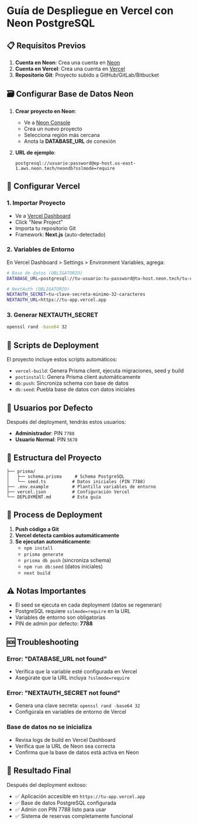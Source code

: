 # Guía de Despliegue en Vercel con Neon PostgreSQL

## 📋 Requisitos Previos

1. **Cuenta en Neon**: Crea una cuenta en [Neon](https://neon.tech)
2. **Cuenta en Vercel**: Crea una cuenta en [Vercel](https://vercel.com)
3. **Repositorio Git**: Proyecto subido a GitHub/GitLab/Bitbucket

## 🗃️ Configurar Base de Datos Neon

1. **Crear proyecto en Neon**:
   - Ve a [Neon Console](https://console.neon.tech)
   - Crea un nuevo proyecto
   - Selecciona región más cercana
   - Anota la **DATABASE_URL** de conexión

2. **URL de ejemplo**:
   ```
   postgresql://usuario:password@ep-host.us-east-1.aws.neon.tech/neondb?sslmode=require
   ```

## 🚀 Configurar Vercel

### 1. Importar Proyecto
- Ve a [Vercel Dashboard](https://vercel.com/dashboard)
- Click "New Project"
- Importa tu repositorio Git
- Framework: **Next.js** (auto-detectado)

### 2. Variables de Entorno
En Vercel Dashboard > Settings > Environment Variables, agrega:

```bash
# Base de datos (OBLIGATORIO)
DATABASE_URL=postgresql://tu-usuario:tu-password@tu-host.neon.tech/tu-db?sslmode=require

# NextAuth (OBLIGATORIO)
NEXTAUTH_SECRET=tu-clave-secreta-minimo-32-caracteres
NEXTAUTH_URL=https://tu-app.vercel.app
```

### 3. Generar NEXTAUTH_SECRET
```bash
openssl rand -base64 32
```

## 🔧 Scripts de Deployment

El proyecto incluye estos scripts automáticos:

- `vercel-build`: Genera Prisma client, ejecuta migraciones, seed y build
- `postinstall`: Genera Prisma client automáticamente
- `db:push`: Sincroniza schema con base de datos
- `db:seed`: Puebla base de datos con datos iniciales

## 👥 Usuarios por Defecto

Después del deployment, tendrás estos usuarios:

- **Administrador**: PIN `7788`
- **Usuario Normal**: PIN `5678`

## 📁 Estructura del Proyecto

```
├── prisma/
│   ├── schema.prisma     # Schema PostgreSQL
│   └── seed.ts          # Datos iniciales (PIN 7788)
├── .env.example         # Plantilla variables de entorno
├── vercel.json          # Configuración Vercel
└── DEPLOYMENT.md        # Esta guía
```

## 🔄 Process de Deployment

1. **Push código a Git**
2. **Vercel detecta cambios automáticamente**
3. **Se ejecutan automáticamente**:
   - `npm install`
   - `prisma generate`
   - `prisma db push` (sincroniza schema)
   - `npm run db:seed` (datos iniciales)
   - `next build`

## ⚠️ Notas Importantes

- El seed se ejecuta en cada deployment (datos se regeneran)
- PostgreSQL requiere `sslmode=require` en la URL
- Variables de entorno son obligatorias
- PIN de admin por defecto: **7788**

## 🆘 Troubleshooting

### Error: "DATABASE_URL not found"
- Verifica que la variable esté configurada en Vercel
- Asegúrate que la URL incluya `?sslmode=require`

### Error: "NEXTAUTH_SECRET not found"
- Genera una clave secreta: `openssl rand -base64 32`
- Configúrala en variables de entorno de Vercel

### Base de datos no se inicializa
- Revisa logs de build en Vercel Dashboard
- Verifica que la URL de Neon sea correcta
- Confirma que la base de datos está activa en Neon

## 🎯 Resultado Final

Después del deployment exitoso:
- ✅ Aplicación accesible en `https://tu-app.vercel.app`
- ✅ Base de datos PostgreSQL configurada
- ✅ Admin con PIN 7788 listo para usar
- ✅ Sistema de reservas completamente funcional